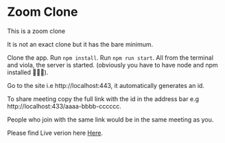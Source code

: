 # Zoom Clone 


This is a zoom clone

It is not an exact clone but it has the bare minimum.

Clone the app. Run `npm install`. Run `npm run start`. All from the terminal and viola, the server is started. (obviously you have to have node and npm installed 🤷🏾‍♂️).

Go to the site i.e http://localhost:443, it automatically generates an id.

To share meeting copy the full link with the id in the address bar e.g http://localhost:433/aaaa-bbbb-cccccc.

People who join with the same link would be in the same meeting as you.

Please find Live verion here [Here](https://zoom-web2.herokuapp.com/).
